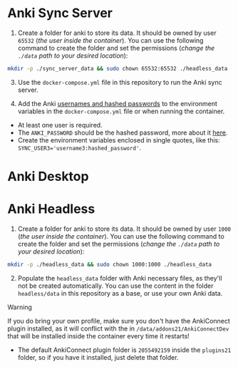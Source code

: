 # Anki Sync Server

1. Create a folder for anki to store its data. It should be owned by user `65532` (_the user inside the container_). You can use the following command to create the folder and set the permissions (_change the `./data` path to your desired location_):

```bash
mkdir -p ./sync_server_data && sudo chown 65532:65532 ./headless_data
```

3. Use the `docker-compose.yml` file in this repository to run the Anki sync server.

4. Add the Anki [usernames and hashed passwords](https://docs.ankiweb.net/sync-server.html#multiple-users) to the environment variables in the `docker-compose.yml` file or when running the container.

- At least one user is required.
- The `ANKI_PASSWORD` should be the hashed password, more about it [here](https://docs.ankiweb.net/sync-server.html#hashed-passwords).
- Create the environment variables enclosed in single quotes, like this: `SYNC_USER3='username3:hashed_password'`.

# Anki Desktop

# Anki Headless

1. Create a folder for anki to store its data. It should be owned by user `1000` (_the user inside the container_). You can use the following command to create the folder and set the permissions (_change the `./data` path to your desired location_):

```bash
mkdir -p ./headless_data && sudo chown 1000:1000 ./headless_data
```

2. Populate the `headless_data` folder with Anki necessary files, as they'll not be created automatically. You can use the content in the folder `headless/data` in this repository as a base, or use your own Anki data.

> [!WARNING]
> If you do bring your own profile, make sure you don't have the AnkiConnect plugin installed, as it will conflict with the in `/data/addons21/AnkiConnectDev` that will be installed inside the container every time it restarts!
>
> - The default AnkiConnect plugin folder is `2055492159` inside the `plugins21` folder, so if you have it installed, just delete that folder.
